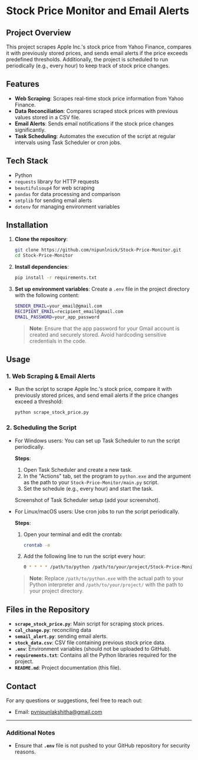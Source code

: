 # Stock Price Monitor and Email Alerts

## Project Overview

This project scrapes Apple Inc.'s stock price from Yahoo Finance, compares it with previously stored prices, and sends email alerts if the price exceeds predefined thresholds. Additionally, the project is scheduled to run periodically (e.g., every hour) to keep track of stock price changes.

## Features

- **Web Scraping**: Scrapes real-time stock price information from Yahoo Finance.
- **Data Reconciliation**: Compares scraped stock prices with previous values stored in a CSV file.
- **Email Alerts**: Sends email notifications if the stock price changes significantly.
- **Task Scheduling**: Automates the execution of the script at regular intervals using Task Scheduler or cron jobs.

## Tech Stack

- Python
- `requests` library for HTTP requests
- `beautifulsoup4` for web scraping
- `pandas` for data processing and comparison
- `smtplib` for sending email alerts
- `dotenv` for managing environment variables

## Installation

1. **Clone the repository**:

   ```bash
   git clone https://github.com/nipunlnick/Stock-Price-Monitor.git
   cd Stock-Price-Monitor
   ```

2. **Install dependencies**:

   ```bash
   pip install -r requirements.txt
   ```

3. **Set up environment variables**:
   Create a `.env` file in the project directory with the following content:

   ```bash
   SENDER_EMAIL=your_email@gmail.com
   RECIPIENT_EMAIL=recipient_email@gmail.com
   EMAIL_PASSWORD=your_app_password
   ```

   > **Note**: Ensure that the app password for your Gmail account is created and securely stored. Avoid hardcoding sensitive credentials in the code.

## Usage

### 1. Web Scraping & Email Alerts

- Run the script to scrape Apple Inc.'s stock price, compare it with previously stored prices, and send email alerts if the price changes exceed a threshold:

  ```bash
  python scrape_stock_price.py
  ```

### 2. Scheduling the Script

- For Windows users:
  You can set up Task Scheduler to run the script periodically.

  **Steps**:

  1.  Open Task Scheduler and create a new task.
  2.  In the "Actions" tab, set the program to `python.exe` and the argument as the path to your `Stock-Price-Monitor/main.py` script.
  3.  Set the schedule (e.g., every hour) and start the task.

  Screenshot of Task Scheduler setup (add your screenshot).

- For Linux/macOS users:
  Use cron jobs to run the script periodically.

  **Steps**:

  1.  Open your terminal and edit the crontab:

      ```bash
      crontab -e
      ```

  2.  Add the following line to run the script every hour:

      ```bash
      0 * * * * /path/to/python /path/to/your/project/Stock-Price-Monitor/main.py
      ```

  > **Note**: Replace `/path/to/python.exe` with the actual path to your Python interpreter and `/path/to/your/project/` with the path to your project directory.

## Files in the Repository

- **`scrape_stock_price.py`**: Main script for scraping stock prices.
- **`cal_change.py`**: reconciling data
- **`semail_alert.py`**: sending email alerts.
- **`stock_data.csv`**: CSV file containing previous stock price data.
- **`.env`**: Environment variables (should not be uploaded to GitHub).
- **`requirements.txt`**: Contains all the Python libraries required for the project.
- **`README.md`**: Project documentation (this file).

## Contact

For any questions or suggestions, feel free to reach out:

- Email: [pvnipunlakshitha@gmail.com](mailto:pvnipunlakshitha@gmail.com)

---

### Additional Notes

- Ensure that **`.env`** file is not pushed to your GitHub repository for security reasons.
